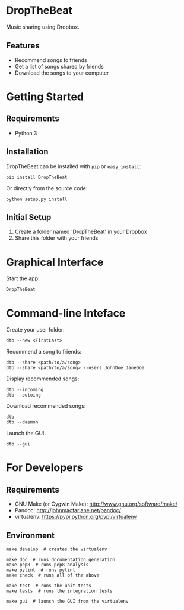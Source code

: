 DropTheBeat
===========

Music sharing using Dropbox.

Features
--------

* Recommend songs to friends
* Get a list of songs shared by friends
* Download the songs to your computer



Getting Started
===============

Requirements
------------

* Python 3


Installation
------------

DropTheBeat can be installed with ``pip`` or ``easy_install``:

    pip install DropTheBeat

Or directly from the source code:

    python setup.py install


Initial Setup
-------------

1. Create a folder named 'DropTheBeat' in your Dropbox
2. Share this folder with your friends


Graphical Interface
===================

Start the app:

    DropTheBeat


Command-line Inteface
=====================

Create your user folder:

    dtb --new <FirstLast>

Recommend a song to friends:

    dtb --share <path/to/a/song>
    dtb --share <path/to/a/song> --users JohnDoe JaneDoe

Display recommended songs:

    dtb --incoming
    dtb --outoing

Download recommended songs:

    dtb
    dtb --daemon

Launch the GUI:

    dtb --gui


For Developers
==============

Requirements
------------
* GNU Make (or Cygwin Make): http://www.gnu.org/software/make/
* Pandoc: http://johnmacfarlane.net/pandoc/
* virtualenv: https://pypi.python.org/pypi/virtualenv

Environment
-----------

    make develop  # creates the virtualenv
    
    make doc  # runs documentation generation 
    make pep8  # runs pep8 analysis
    make pylint  # runs pylint
    make check  # runs all of the above
    
    make test  # runs the unit tests
    make tests  # runs the integration tests
    
    make gui  # launch the GUI from the virtualenv
